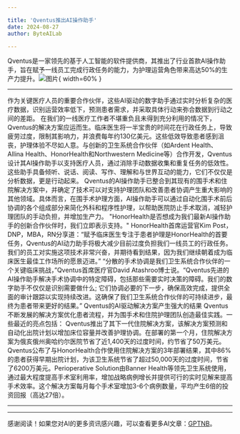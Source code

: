 ```yaml
---

title: 'Qventus推出AI操作助手'
date: 2024-08-27
author: ByteAILab

---
```


Qventus是一家领先的基于人工智能的软件提供商，其推出了行业首款AI操作助手，旨在赋予一线员工完成行政任务的能力，为护理运营角色带来高达50%的生产力提升。![图片](https://ai-techpark.com/wp-content/uploads/2024/08/Qventus-960x540.jpg){ width=60% }

---

作为关键医疗人员的重要合作伙伴，这些AI驱动的数字助手通过实时分析复杂的医疗数据，识别运营效率低下，预测患者需求，并采取具体行动来弥合数据到行动之间的差距。
在我们的一线医疗工作者不堪重负且未得到充分利用的情况下，Qventus的解决方案应运而生。临床医生将一半宝贵的时间花在行政任务上，导致疲劳过度，限制其影响力，并浪费每年约130亿美元。这些低效导致患者感到沮丧，护理体验不尽如人意。与创新的卫生系统合作伙伴（如Ardent Health、Allina Health、HonorHealth和Northwestern Medicine等）合作开发，Qventus设计其AI操作助手以支持医疗人员，通过消除手动数据收集和重复任务的低效性。这些助手具备倾听、说话、阅读、写作、理解和与世界互动的能力，它们不仅仅是分析数据，更是行动起来。
Qventus的AI操作助手已整合到其现有的围手术和住院解决方案中，并确定了技术可以对支持护理团队和改善患者协调产生重大影响的其他领域。具体而言，在围手术护理方面，AI操作助手可以通过自动化围手术前后协调的各个组成部分来简化外科和程序性护理，以帮助医院防止手术取消，减轻护理团队的手动负担，并增加生产力。
"HonorHealth是否想成为我们最新AI操作助手的创新合作伙伴时，我们立即表示支持。" HonorHealth首席运营官Kim Post，DNP，MBA，RN分享道：“赋予临床医生专注于患者护理是HonorHealth的首要任务，Qventus的AI动力助手将极大减少目前过度负担我们一线员工的行政任务。我们的员工对实施这项技术非常兴奋，并期待看到结果，因为我们继续朝着成为临床医生最佳工作场所的愿景迈进。”
“分散的手术协调是我们卫生系统合作伙伴的一个关键临床挑战，”Qventus首席医疗官David Atashroo博士说。“Qventus先进的AI操作助手解决手术协调中的特定障碍，包括那些需要实时决策的障碍。我们的数字助手不仅仅是识别需要做什么; 它们协调必要的下一步，确保高效完成，提供全面的审计跟踪以实现持续改进。这确保了我们卫生系统合作伙伴的可持续进步，最终为患者带来更好的结果。”
Qventus的AI驱动解决方案产生强大的结果
Qventus不断发展的解决方案优化患者流程，并为围手术和住院护理团队创造最佳实践。一些最近的亮点包括：
Qventus推出了其下一代住院解决方案，该解决方案预测和自动化出院计划以增加床位容量并改善护理协调。在部署的第一个月，住院解决方案为俄亥俄州奥哈约尔医院节省了近1,400天的过度时间，约节省了50万美元。Qventus公布了与HonorHealth合作使用住院解决方案的3年部署结果，其中86%的患者获得早期出院计划，为该卫生系统节省了超过50,000天的过度时间，节省了6200万美元。Perioperative Solution由Banner Health等领先卫生系统使用，通过最大程度提高手术室利用率，增加战略病例增长并提供可行的实时见解来提高手术效率。这个解决方案每月每个手术室增加3-6个病例数量，平均产生6倍的投资回报（高达27倍）。

---
---
感谢阅读！如果您对AI的更多资讯感兴趣，可以查看更多AI文章：[GPTNB](https://gptnb.com)。